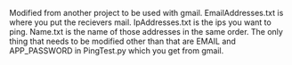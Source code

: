 Modified from another project to be used with gmail.
EmailAddresses.txt is where you put the recievers mail.
IpAddresses.txt is the ips you want to ping.
Name.txt is the name of those addresses in the same order.
The only thing that needs to be modified other than that are EMAIL and APP_PASSWORD in PingTest.py which you get from gmail. 

